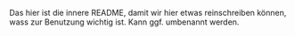 Das hier ist die innere README, damit wir hier etwas reinschreiben können, wass zur Benutzung wichtig ist. Kann ggf. umbenannt werden.